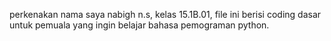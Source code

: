 perkenakan nama saya nabigh n.s,
kelas 15.1B.01,
file ini berisi coding dasar untuk pemuala yang ingin belajar bahasa pemograman python.
